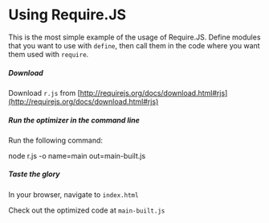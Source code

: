 # Using Require.JS

This is the most simple example of the usage of Require.JS. Define modules that you want to use with `define`, then call them in the code where you want them used with `require`.

##### Download

Download `r.js` from [http://requirejs.org/docs/download.html#rjs](http://requirejs.org/docs/download.html#rjs)

##### Run the optimizer in the command line

Run the following command:

  node r.js -o name=main out=main-built.js

##### Taste the glory

In your browser, navigate to `index.html`

Check out the optimized code at `main-built.js`
